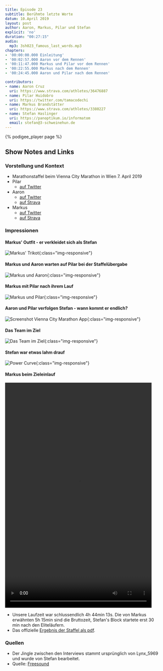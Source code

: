 ```yaml
---
title: Episode 23
subtitle: Berühmte letzte Worte
datum: 10.April 2019
layout: post
author: Aaron, Markus, Pilar und Stefan
explicit: 'no'
duration: "00:27:15"
audio:
  mp3: 3sh023_famous_last_words.mp3
chapters:
- '00:00:00.000 Einleitung'
- '00:02:57.000 Aaron vor dem Rennen'
- '00:11:47.000 Markus und Pilar vor dem Rennen'
- '00:22:55.000 Markus nach dem Rennen'
- '00:24:45.000 Aaron und Pilar nach dem Rennen'

contributors:
- name: Aaron Cruz
  uri: https://www.strava.com/athletes/36476887
- name: Pilar Huidobro
  uri: https://twitter.com/tamacodechi
- name: Markus Brandstätter
  uri: https://www.strava.com/athletes/3380227
- name: Stefan Haslinger
  uri: https://panoptikum.io/informatom
  email: stefan@3-schweinehun.de
---
```


{% podigee_player page %}

## Show Notes and Links

### Vorstellung und Kontext

* Marathonstaffel beim Vienna City Marathon in Wien 7. April 2019
* Pilar
  * [auf Twitter](https://twitter.com/tamacodechi)
* Aaron
  * [auf Twitter](https://twitter.com/mraaroncruz)
  * [auf Strava](https://www.strava.com/athletes/36476887)
* Markus
  * [auf Twitter](https://twitter.com/mabrandstaetter)
  *  [auf Strava](https://www.strava.com/athletes/3380227https://twitter.com/mraaroncruz)

### Impressionen

#### Markus' Outfit - er verkleidet sich als Stefan

![Markus' Trikot](/img/outfit.jpg){:class="img-responsive"}

#### Markus und Aaron warten auf Pilar bei der Staffelübergabe

![Markus und Aaron](/img/aaron_markus.jpg){:class="img-responsive"}

#### Markus mit Pilar nach ihrem Lauf

![Markus und Pilar](/img/pilar_markus.jpg){:class="img-responsive"}

#### Aaron und Pilar verfolgen Stefan - wann kommt er endlich?

![Screenshot Vienna City Marathon App](/img/tracing.jpg){:class="img-responsive"}

#### Das Team im Ziel

![Das Team im Ziel](/img/team.jpg){:class="img-responsive"}

#### Stefan war etwas lahm drauf

![Power Curve](/img/power.png){:class="img-responsive"}

#### Markus beim Zieleinlauf

<video width="480" height="738" controls>
  <source src="/video/markus_ins_ziel.mp4" type="video/mp4">
Dein Browser kennt den video Tag nicht.
</video>

* Unsere Laufzeit war schlussendlich 4h 44min 13s.
  Die von Markus erwähnten 5h 15min sind die Bruttozeit, Stefan's Block startete
  erst 30 min nach den Eliteläufern.
* Das offizielle [Ergebnis der Staffel als pdf](/pdf/results.pdf).

### Quellen

* Der Jingle zwischen den Interviews stammt ursprünglich von Lynx_5969
und wurde von Stefan bearbeitet.
* Quelle: [Freesound](https://freesound.org/people/Lynx_5969/sounds/450289/)
